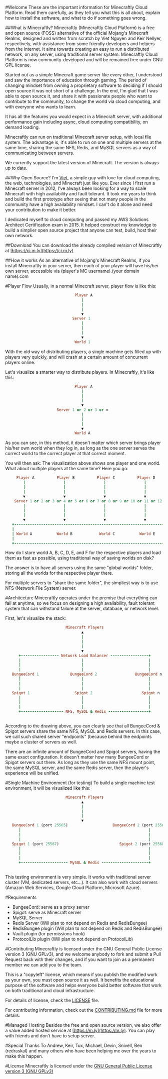 #Welcome
  These are the important information for Minecraftly Cloud Platform.  Read them carefully,
as they tell you what this is all about, explain how to install the
software, and what to do if something goes wrong. 

##What is Minecraftly?
  Minecraftly (Minecraftly Cloud Platform) is a free and open source (FOSS) alternative of the official Mojang's Minecraft Realms, designed and written from scratch by Viet Nguyen and Keir Nellyer, respectively, with assistance from some friendly developers and helpers from the internet. It aims towards creating an easy to run a distributed network, on any server, using traditional server system. Minecraftly Cloud Platform is now community-developed and will be remained free under GNU GPL license.
  
  Started out as a simple Minecraft game server like every other, I understood and saw the importance of education through gaming. The period of changing mindset from owning a proprietary software to deciding if I should open source it was not short of a challenge. In the end, I'm glad that I was able to open source it, and share it with passionate people who want to contribute to the community, to change the world via cloud computing, and with everyone who wants to learn.

  It has all the features you would expect in a Minecraft server, with additional performance gain
  including async, cloud computing compatibility, on demand
  loading.
  
  Minecraftly can run on traditional Minecraft server setup, with local file system. The advantage is, it's able to run on one and multiple servers at the same time, sharing the same NFS, Redis, and MySQL servers as a way of communicating between servers.
  
  We currently support the latest version of Minecraft. The version is always up to date.
  
##Why Open Source?
  I'm [Viet](https://twitter.com/vietdoge), a simple guy with love for cloud computing, the web, technologies, and Minecraft just like you. Ever since I first run a Minecraft server in 2012, I've always been looking for a way to scale Minecraft with high availability and fault tolerant. It took me years to think and build the first prototype after seeing that not many people in the community have a high availability mindset. I can't do it alone and need your contribution to make it better.
  
  I dedicated myself to cloud computing and passed my AWS Solutions Architect Certification exam in 2015. It helped construct my knowledge to build a simplier open source project that anyone can test, build, host their own network.
  
##Download
  You can download the already compiled version of Minecraftly at [https://ci.m.ly](https://ci.m.ly)
  
##How it works
  As an alternative of Mojang's Minecraft Realms, if you install Minecraftly in your server, then each of your player will have his/her own server, accessible via (player's MC username).(your domain name).com
  
#Player Flow
 Usually, in a normal Minecraft server, player flow is like this:
```ruby
                               Player A
                                  |
                                  |
                                  |
                                  ▼ 
                              Server 1
                                  |
                                  |
                                  |
                                  ▼ 
                               World 1
```
 With the old way of distributing players, a single machine gets filled up with players very quickly, and will crash at a certain amount of concurrent players online.

 Let's visualize a smarter way to distribute players. In Minecraftly, it's like this:
```ruby
                               Player A
                                  |
                                  |
                                  |
                                  ▼ 
                       Server 1 or 2 or 3 or ∞
                                  |
                                  |
                                  |
                                  ▼ 
                               World A
```
 As you can see, in this method, it doesn't matter which server brings player his/her own world when they log in, as long as the one server serves the correct world to the correct player at that correct moment.
 
 You will then ask: The visualization above shows one player and one world. What about multiple players at the same time? Here you go:
```ruby
     Player A          Player B          Player C          Player D          Player E
        |                 |                 |                 |                 |
        |                 |                 |                 |                 |
        |                 |                 |                 |                 |
        ▼                 ▼                 ▼                 ▼                 ▼
    Server 1 or 2 or 3 or 4 or 5 or 6 or 7 or 8 or 9 or 10 or 11 or 12 or 13 or ... or ∞
        |                 |                 |                 |                 |
        |                 |                 |                 |                 |
        |                 |                 |                 |                 |
        ▼                 ▼                 ▼                 ▼                 ▼
   +----------------------------------------------------------------------------------+
   |                                                                                  |
   | World A           World B            World C           World E           World F |
   |                                                                                  |
   +----------------------------------------------------------------------------------+
```
 How do I store world A, B, C, D, E, and F for the respective players and load them as fast as possible, using traditional way of saving worlds on disk?
 
 The answer is to have all servers using the same "global worlds" folder, storing all the worlds for the respective player there.
 
 For multiple servers to "share the same folder", the simpliest way is to use NFS (Network File System) server.
 
#Architecture
  Minecraftly operates under the premise that everything can fail at anytime, so we focus on designing a high availability, fault tolerant system that can withstand failure at the server, database, or network level.
  
  First, let's visualize the stack:
  
```ruby
                           Minecraft Players
                                  ▲
                                  |
                                  |
                                  |
                                  ▼
      +----------------- Network Load Balancer -----------------+
      |                           |                             |
      |                           |                             |
      |                           |                             |
   BungeeCord 1              BungeeCord 2                 BungeeCord n
      |                           |                             |
      |                           |                             |
      |                           |                             |
   Spigot 1                    Spigot 2                      Spigot n
      |                           |                             |
      |                           |                             |
      |                           |                             |
      +------------------- NFS, MySQL & Redis ------------------+
      
```
  
  According to the drawing above, you can clearly see that all BungeeCord & Spigot servers share the same NFS, MySQL and Redis servers. In this case, we call such shared server "endpoints" (because behind the endpoints maybe a cluster of servers as well.

  There are an infinite amount of BungeeCord and Spigot servers, having the same exact configuration. It doesn't matter how many BungeeCord or Spigot servers out there. As long as they use the same NFS mount point, the same MySQL server, and the same Redis server, then the player's experience will be unified.
  
#Single Machine Environment (for testing)
To build a single machine test environment, it will be visualized like this:

```ruby
                           Minecraft Players
                                  ▲
                                  |
                                  |
                                  |
                                  ▼
   BungeeCord 1 (port 25565)                    BungeeCord 2 (port 25566)
      |                                                         |
      |                                                         |
      |                                                         |
   Spigot 1 (port 25567)                           Spigot 2 (port 25568)
      |                                                         |
      |                                                         |
      |                                                         |
      +--------------------- MySQL & Redis ---------------------+
      
```
  
  This testing environment is very simple. It works with traditional server cluster (VM, dedicated servers, etc...). It can also work with cloud servers (Amazon Web Services, Google Cloud Platform, Microsoft Azure).
  
#Requirements
 * BungeeCord: serve as a proxy server
 * Spigot: serve as Minecraft server
 * MySQL Server
 * Redis Server (Will plan to not depend on Redis and RedisBungee)
 * RedisBungee plugin (Will plan to not depend on Redis and RedisBungee)
 * Vault plugin (for permissions hook)
 * ProtocolLib plugin (Will plan to not depend on ProtocolLib)
  
#Contributing
  Minecraftly is licensed under the GNU General Public License version 3 (GNU GPLv3), and we welcome anybody to fork and submit a Pull Request back with their changes, and if you want to join as a permanent member we can add you to the team.
  
  This is a "copyleft" license, which means if you publish the modified work as your own, you must open source it as well. It benefits the educational purpose of the software and helps everyone build better software that work on both traditional and cloud infrastructure.
  
  For details of license, check the [LICENSE](LICENSE) file.

  For contributing information, check out the [CONTRIBUTING.md](CONTRIBUTING.md) file for more details.

#Managed Hosting
  Besides the free and open source version, we also offer a value added hosted service at [https://m.ly](https://m.ly). You can play with friends and don't have to setup server.
  
#Special Thanks To
  Andrew, Keir, Tux, Michael, Devin, Snivell, Ben (redraskal) and many others who have been helping me over the years to make this happen.

#License
 Minecraftly is licensed under the [GNU General Public License version 3 (GNU GPLv3)](LICENSE)
